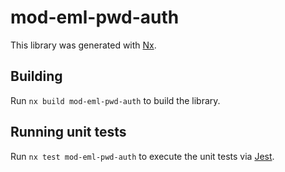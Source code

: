 # mod-eml-pwd-auth

This library was generated with [Nx](https://nx.dev).

## Building

Run `nx build mod-eml-pwd-auth` to build the library.

## Running unit tests

Run `nx test mod-eml-pwd-auth` to execute the unit tests via [Jest](https://jestjs.io).
